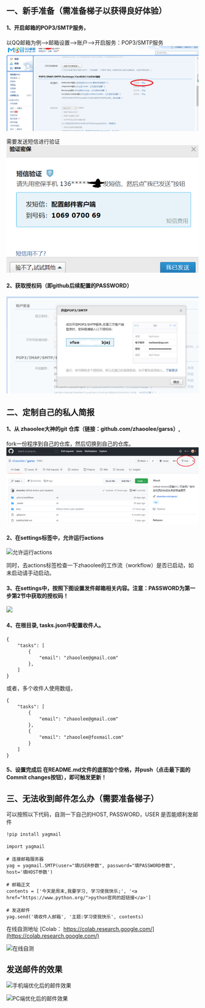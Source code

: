## 一、新手准备（需准备梯子以获得良好体验）

#### 1、开启邮箱的POP3/SMTP服务，
以QQ邮箱为例-->邮箱设置-->账户-->开启服务：POP3/SMTP服务
![](https://github.com/carooly/garss/blob/main/readme/001.PNG)

需要发送短信进行验证
![](https://github.com/carooly/garss/blob/main/readme/002.PNG)

#### 2、获取授权码（即github后续配置的PASSWORD）
![](https://github.com/carooly/garss/blob/main/readme/003.PNG)



## 二、定制自己的私人简报

#### 1、从 zhaoolee大神的git 仓库（链接：github.com/zhaoolee/garss）, 
fork一份程序到自己的仓库，然后切换到自己的仓库。
![](https://github.com/carooly/garss/blob/main/readme/004.PNG)

#### 2、在settings标签中，允许运行actions
![允许运行actions](https://cdn.fangyuanxiaozhan.com/assets/1630216112533FANcC1QY.jpeg)

同时，去actions标签检查一下zhaoolee的工作流（workflow）是否已启动，如未启动请手动启动。


#### 3、在settings中，按照下图设置发件邮箱相关内容。注意：PASSWORD为第一步第2节中获取的授权码！

![](https://cdn.fangyuanxiaozhan.com/assets/1629970189283arACkBKe.png)

#### 4、在根目录, tasks.json中配置收件人。
```
{
    "tasks": [
        {
            "email": "zhaoolee@gmail.com"
        },
    ]
}
```
或者，多个收件人使用数组，
```
{
    "tasks": [
        {
            "email": "zhaoolee@gmail.com"
        },
        {
            "email": "zhaoolee@foxmail.com"
        }
    ]
}
```

#### 5、设置完成后 在README.md文件的底部加个空格，并push（点击最下面的Commit changes按钮），即可触发更新！



## 三、无法收到邮件怎么办（需要准备梯子）

可以按照以下代码，自测一下自己的HOST, PASSWORD，USER 是否能顺利发邮件

```
!pip install yagmail

import yagmail

# 连接邮箱服务器
yag = yagmail.SMTP(user="填USER参数", password="填PASSWORD参数", host='填HOST参数')

# 邮箱正文
contents = ['今天是周末,我要学习, 学习使我快乐;', '<a href="https://www.python.org/">python官网的超链接</a>']

# 发送邮件
yag.send('填收件人邮箱', '主题:学习使我快乐', contents)
```

在线自测地址 [Colab： https://colab.research.google.com/](https://colab.research.google.com/)

![在线自测](https://i.v2ex.co/zQWM0V6b.png)

## 发送邮件的效果

![手机端优化后的邮件效果](https://cdn.fangyuanxiaozhan.com/assets/163039979740967wCT8RQ.jpeg)

![PC端优化后的邮件效果](https://cdn.fangyuanxiaozhan.com/assets/1630399693988c2tk8n7k.png)

